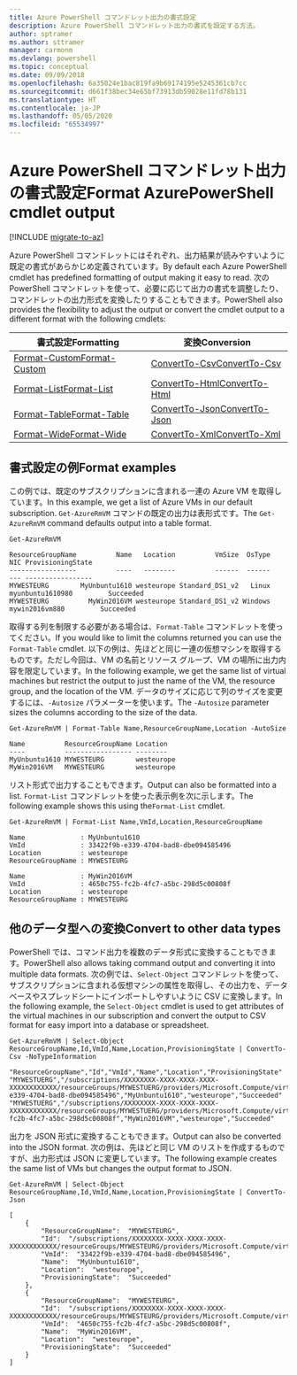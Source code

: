 ```yaml
---
title: Azure PowerShell コマンドレット出力の書式設定
description: Azure PowerShell コマンドレット出力の書式を設定する方法。
author: sptramer
ms.author: sttramer
manager: carmonm
ms.devlang: powershell
ms.topic: conceptual
ms.date: 09/09/2018
ms.openlocfilehash: 6a35024e1bac819fa9b69174195e5245361cb7cc
ms.sourcegitcommit: d661f38bec34e65bf73913db59028e11fd78b131
ms.translationtype: HT
ms.contentlocale: ja-JP
ms.lasthandoff: 05/05/2020
ms.locfileid: "65534997"
---
```

# <a name="format-azurepowershell-cmdlet-output"></a><span data-ttu-id="f182e-103">Azure PowerShell コマンドレット出力の書式設定</span><span class="sxs-lookup"><span data-stu-id="f182e-103">Format AzurePowerShell cmdlet output</span></span>

[!INCLUDE [migrate-to-az](../includes/migrate-to-az.md)]

<span data-ttu-id="f182e-104">Azure PowerShell コマンドレットにはそれぞれ、出力結果が読みやすいように既定の書式があらかじめ定義されています。</span><span class="sxs-lookup"><span data-stu-id="f182e-104">By default each Azure PowerShell cmdlet has predefined formatting of output making it easy to read.</span></span>  <span data-ttu-id="f182e-105">次の PowerShell コマンドレットを使って、必要に応じて出力の書式を調整したり、コマンドレットの出力形式を変換したりすることもできます。</span><span class="sxs-lookup"><span data-stu-id="f182e-105">PowerShell also provides the flexibility to adjust the output or convert the cmdlet output to a different format with the following cmdlets:</span></span>

| <span data-ttu-id="f182e-106">書式設定</span><span class="sxs-lookup"><span data-stu-id="f182e-106">Formatting</span></span>      | <span data-ttu-id="f182e-107">変換</span><span class="sxs-lookup"><span data-stu-id="f182e-107">Conversion</span></span>       |
|-----------------|------------------|
| [<span data-ttu-id="f182e-108">Format-Custom</span><span class="sxs-lookup"><span data-stu-id="f182e-108">Format-Custom</span></span>](/powershell/module/microsoft.powershell.utility/format-custom) | [<span data-ttu-id="f182e-109">ConvertTo-Csv</span><span class="sxs-lookup"><span data-stu-id="f182e-109">ConvertTo-Csv</span></span>](/powershell/module/microsoft.powershell.utility/convertto-csv)  |
| [<span data-ttu-id="f182e-110">Format-List</span><span class="sxs-lookup"><span data-stu-id="f182e-110">Format-List</span></span>](/powershell/module/microsoft.powershell.utility/format-list)   | [<span data-ttu-id="f182e-111">ConvertTo-Html</span><span class="sxs-lookup"><span data-stu-id="f182e-111">ConvertTo-Html</span></span>](/powershell/module/microsoft.powershell.utility/convertto-html) |
| [<span data-ttu-id="f182e-112">Format-Table</span><span class="sxs-lookup"><span data-stu-id="f182e-112">Format-Table</span></span>](/powershell/module/microsoft.powershell.utility/format-table)  | [<span data-ttu-id="f182e-113">ConvertTo-Json</span><span class="sxs-lookup"><span data-stu-id="f182e-113">ConvertTo-Json</span></span>](/powershell/module/microsoft.powershell.utility/convertto-json) |
| [<span data-ttu-id="f182e-114">Format-Wide</span><span class="sxs-lookup"><span data-stu-id="f182e-114">Format-Wide</span></span>](/powershell/module/microsoft.powershell.utility/format-wide)   | [<span data-ttu-id="f182e-115">ConvertTo-Xml</span><span class="sxs-lookup"><span data-stu-id="f182e-115">ConvertTo-Xml</span></span>](/powershell/module/microsoft.powershell.utility/convertto-xml)  |

## <a name="format-examples"></a><span data-ttu-id="f182e-116">書式設定の例</span><span class="sxs-lookup"><span data-stu-id="f182e-116">Format examples</span></span>

<span data-ttu-id="f182e-117">この例では、既定のサブスクリプションに含まれる一連の Azure VM を取得しています。</span><span class="sxs-lookup"><span data-stu-id="f182e-117">In this example, we get a list of Azure VMs in our default subscription.</span></span>  <span data-ttu-id="f182e-118">`Get-AzureRmVM` コマンドの既定の出力は表形式です。</span><span class="sxs-lookup"><span data-stu-id="f182e-118">The `Get-AzureRmVM` command defaults output into a table format.</span></span>

```azurepowershell-interactive
Get-AzureRmVM
```

```output
ResourceGroupName          Name   Location          VmSize  OsType              NIC ProvisioningState
-----------------          ----   --------          ------  ------              --- -----------------
MYWESTEURG        MyUnbuntu1610 westeurope Standard_DS1_v2   Linux myunbuntu1610980         Succeeded
MYWESTEURG          MyWin2016VM westeurope Standard_DS1_v2 Windows   mywin2016vm880         Succeeded
```

<span data-ttu-id="f182e-119">取得する列を制限する必要がある場合は、`Format-Table` コマンドレットを使ってください。</span><span class="sxs-lookup"><span data-stu-id="f182e-119">If you would like to limit the columns returned you can use the `Format-Table` cmdlet.</span></span> <span data-ttu-id="f182e-120">以下の例は、先ほどと同じ一連の仮想マシンを取得するものです。ただし今回は、VM の名前とリソース グループ、VM の場所に出力内容を限定しています。</span><span class="sxs-lookup"><span data-stu-id="f182e-120">In the following example, we get the same list of virtual machines but restrict the output to just the name of the VM, the resource group, and the location of the VM.</span></span>  <span data-ttu-id="f182e-121">データのサイズに応じて列のサイズを変更するには、`-Autosize` パラメーターを使います。</span><span class="sxs-lookup"><span data-stu-id="f182e-121">The `-Autosize` parameter sizes the columns according to the size of the data.</span></span>

```azurepowershell-interactive
Get-AzureRmVM | Format-Table Name,ResourceGroupName,Location -AutoSize
```

```output
Name          ResourceGroupName Location
----          ----------------- --------
MyUnbuntu1610 MYWESTEURG        westeurope
MyWin2016VM   MYWESTEURG        westeurope
```

<span data-ttu-id="f182e-122">リスト形式で出力することもできます。</span><span class="sxs-lookup"><span data-stu-id="f182e-122">Output can also be formatted into a list.</span></span> <span data-ttu-id="f182e-123">`Format-List` コマンドレットを使った表示例を次に示します。</span><span class="sxs-lookup"><span data-stu-id="f182e-123">The following example shows this using the`Format-List` cmdlet.</span></span>

```azurepowershell-interactive
Get-AzureRmVM | Format-List Name,VmId,Location,ResourceGroupName
```

```output
Name              : MyUnbuntu1610
VmId              : 33422f9b-e339-4704-bad8-dbe094585496
Location          : westeurope
ResourceGroupName : MYWESTEURG

Name              : MyWin2016VM
VmId              : 4650c755-fc2b-4fc7-a5bc-298d5c00808f
Location          : westeurope
ResourceGroupName : MYWESTEURG
```

## <a name="convert-to-other-data-types"></a><span data-ttu-id="f182e-124">他のデータ型への変換</span><span class="sxs-lookup"><span data-stu-id="f182e-124">Convert to other data types</span></span>

<span data-ttu-id="f182e-125">PowerShell では、コマンド出力を複数のデータ形式に変換することもできます。</span><span class="sxs-lookup"><span data-stu-id="f182e-125">PowerShell also allows taking command output and converting it into multiple data formats.</span></span> <span data-ttu-id="f182e-126">次の例では、`Select-Object` コマンドレットを使って、サブスクリプションに含まれる仮想マシンの属性を取得し、その出力を、データベースやスプレッドシートにインポートしやすいように CSV に変換します。</span><span class="sxs-lookup"><span data-stu-id="f182e-126">In the following example, the `Select-Object` cmdlet is used to get attributes of the virtual machines in our subscription and convert the output to CSV format for easy import into a database or spreadsheet.</span></span>

```azurepowershell-interactive
Get-AzureRmVM | Select-Object ResourceGroupName,Id,VmId,Name,Location,ProvisioningState | ConvertTo-Csv -NoTypeInformation
```

```output
"ResourceGroupName","Id","VmId","Name","Location","ProvisioningState"
"MYWESTUERG","/subscriptions/XXXXXXXX-XXXX-XXXX-XXXX-XXXXXXXXXXXX/resourceGroups/MYWESTUERG/providers/Microsoft.Compute/virtualMachines/MyUnbuntu1610","33422f9b-e339-4704-bad8-dbe094585496","MyUnbuntu1610","westeurope","Succeeded"
"MYWESTUERG","/subscriptions/XXXXXXXX-XXXX-XXXX-XXXX-XXXXXXXXXXXX/resourceGroups/MYWESTUERG/providers/Microsoft.Compute/virtualMachines/MyWin2016VM","4650c755-fc2b-4fc7-a5bc-298d5c00808f","MyWin2016VM","westeurope","Succeeded"
```

<span data-ttu-id="f182e-127">出力を JSON 形式に変換することもできます。</span><span class="sxs-lookup"><span data-stu-id="f182e-127">Output can also be converted into the JSON format.</span></span>  <span data-ttu-id="f182e-128">次の例は、先ほどと同じ VM のリストを作成するものですが、出力形式は JSON に変更しています。</span><span class="sxs-lookup"><span data-stu-id="f182e-128">The following example creates the same list of VMs but changes the output format to JSON.</span></span>

```azurepowershell-interactive
Get-AzureRmVM | Select-Object ResourceGroupName,Id,VmId,Name,Location,ProvisioningState | ConvertTo-Json
```

```output
[
    {
        "ResourceGroupName":  "MYWESTEURG",
        "Id":  "/subscriptions/XXXXXXXX-XXXX-XXXX-XXXX-XXXXXXXXXXXX/resourceGroups/MYWESTEURG/providers/Microsoft.Compute/virtualMachines/MyUnbuntu1610",
        "VmId":  "33422f9b-e339-4704-bad8-dbe094585496",
        "Name":  "MyUnbuntu1610",
        "Location":  "westeurope",
        "ProvisioningState":  "Succeeded"
    },
    {
        "ResourceGroupName":  "MYWESTEURG",
        "Id":  "/subscriptions/XXXXXXXX-XXXX-XXXX-XXXX-XXXXXXXXXXXX/resourceGroups/MYWESTEURG/providers/Microsoft.Compute/virtualMachines/MyWin2016VM",
        "VmId":  "4650c755-fc2b-4fc7-a5bc-298d5c00808f",
        "Name":  "MyWin2016VM",
        "Location":  "westeurope",
        "ProvisioningState":  "Succeeded"
    }
]
```
